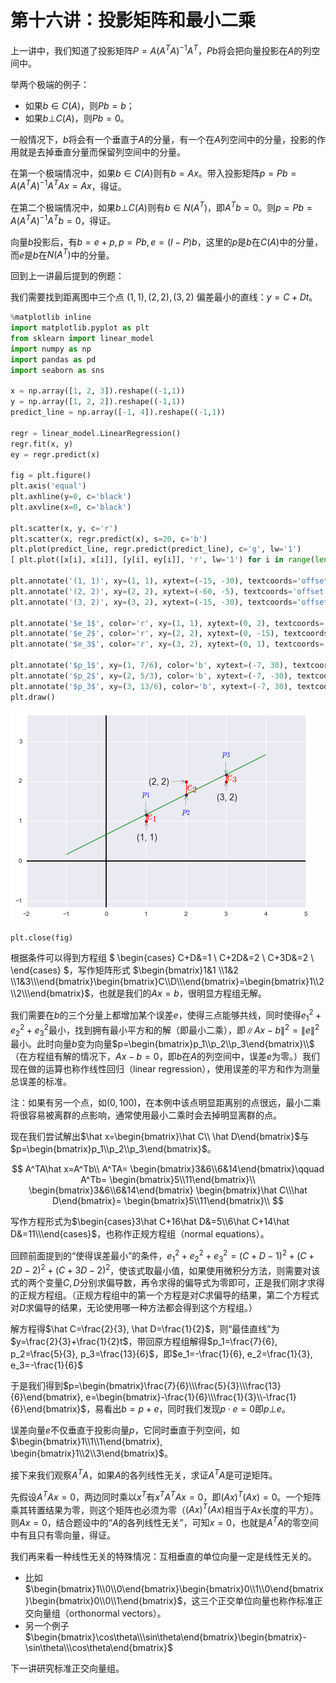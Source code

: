 
# 第十六讲：投影矩阵和最小二乘

上一讲中，我们知道了投影矩阵$P=A(A^TA)^{-1}A^T$，$Pb$将会把向量投影在$A$的列空间中。

举两个极端的例子： 
* 如果$b\in C(A)$，则$Pb=b$；
* 如果$b\bot C(A)$，则$Pb=0$。

一般情况下，$b$将会有一个垂直于$A$的分量，有一个在$A$列空间中的分量，投影的作用就是去掉垂直分量而保留列空间中的分量。

在第一个极端情况中，如果$b\in C(A)$则有$b=Ax$。带入投影矩阵$p=Pb=A(A^TA)^{-1}A^TAx=Ax$，得证。

在第二个极端情况中，如果$b\bot C(A)$则有$b\in N(A^T)$，即$A^Tb=0$。则$p=Pb=A(A^TA)^{-1}A^Tb=0$，得证。

向量$b$投影后，有$b=e+p, p=Pb, e=(I-P)b$，这里的$p$是$b$在$C(A)$中的分量，而$e$是$b$在$N(A^T)$中的分量。

回到上一讲最后提到的例题：

我们需要找到距离图中三个点 $(1, 1), (2, 2), (3, 2)$ 偏差最小的直线：$y=C+Dt$。


```python
%matplotlib inline
import matplotlib.pyplot as plt
from sklearn import linear_model
import numpy as np
import pandas as pd
import seaborn as sns

x = np.array([1, 2, 3]).reshape((-1,1))
y = np.array([1, 2, 2]).reshape((-1,1))
predict_line = np.array([-1, 4]).reshape((-1,1))

regr = linear_model.LinearRegression()
regr.fit(x, y)
ey = regr.predict(x)

fig = plt.figure()
plt.axis('equal')
plt.axhline(y=0, c='black')
plt.axvline(x=0, c='black')

plt.scatter(x, y, c='r')
plt.scatter(x, regr.predict(x), s=20, c='b')
plt.plot(predict_line, regr.predict(predict_line), c='g', lw='1')
[ plt.plot([x[i], x[i]], [y[i], ey[i]], 'r', lw='1') for i in range(len(x))]

plt.annotate('(1, 1)', xy=(1, 1), xytext=(-15, -30), textcoords='offset points', size=14, arrowprops=dict(arrowstyle="->"))
plt.annotate('(2, 2)', xy=(2, 2), xytext=(-60, -5), textcoords='offset points', size=14, arrowprops=dict(arrowstyle="->"))
plt.annotate('(3, 2)', xy=(3, 2), xytext=(-15, -30), textcoords='offset points', size=14, arrowprops=dict(arrowstyle="->"))

plt.annotate('$e_1$', color='r', xy=(1, 1), xytext=(0, 2), textcoords='offset points', size=20)
plt.annotate('$e_2$', color='r', xy=(2, 2), xytext=(0, -15), textcoords='offset points', size=20)
plt.annotate('$e_3$', color='r', xy=(3, 2), xytext=(0, 1), textcoords='offset points', size=20)

plt.annotate('$p_1$', xy=(1, 7/6), color='b', xytext=(-7, 30), textcoords='offset points', size=14, arrowprops=dict(arrowstyle="->"))
plt.annotate('$p_2$', xy=(2, 5/3), color='b', xytext=(-7, -30), textcoords='offset points', size=14, arrowprops=dict(arrowstyle="->"))
plt.annotate('$p_3$', xy=(3, 13/6), color='b', xytext=(-7, 30), textcoords='offset points', size=14, arrowprops=dict(arrowstyle="->"))
plt.draw()
```


![png](img/chapter16_1_0.png)



```python
plt.close(fig)
```

根据条件可以得到方程组 
$
\begin{cases}
C+D&=1 \\
C+2D&=2 \\
C+3D&=2 \\
\end{cases}
$，写作矩阵形式
$\begin{bmatrix}1&1 \\1&2 \\1&3\\\end{bmatrix}\begin{bmatrix}C\\D\\\end{bmatrix}=\begin{bmatrix}1\\2\\2\\\end{bmatrix}$，也就是我们的$Ax=b$，很明显方程组无解。

我们需要在$b$的三个分量上都增加某个误差$e$，使得三点能够共线，同时使得$e_1^2+e_2^2+e_3^2$最小，找到拥有最小平方和的解（即最小二乘），即$\left\|Ax-b\right\|^2=\left\|e\right\|^2$最小。此时向量$b$变为向量$p=\begin{bmatrix}p_1\\p_2\\p_3\end{bmatrix}\\$（在方程组有解的情况下，$Ax-b=0$，即$b$在$A$的列空间中，误差$e$为零。）我们现在做的运算也称作线性回归（linear regression），使用误差的平方和作为测量总误差的标准。

注：如果有另一个点，如$(0, 100)$，在本例中该点明显距离别的点很远，最小二乘将很容易被离群的点影响，通常使用最小二乘时会去掉明显离群的点。

现在我们尝试解出$\hat x=\begin{bmatrix}\hat C\\ \hat D\end{bmatrix}$与$p=\begin{bmatrix}p_1\\p_2\\p_3\end{bmatrix}$。

$$
A^TA\hat x=A^Tb\\
A^TA=
\begin{bmatrix}3&6\\6&14\end{bmatrix}\qquad
A^Tb=
\begin{bmatrix}5\\11\end{bmatrix}\\
\begin{bmatrix}3&6\\6&14\end{bmatrix}
\begin{bmatrix}\hat C\\\hat D\end{bmatrix}=
\begin{bmatrix}5\\11\end{bmatrix}\\
$$

写作方程形式为$\begin{cases}3\hat C+16\hat D&=5\\6\hat C+14\hat D&=11\\\end{cases}$，也称作正规方程组（normal equations）。

回顾前面提到的“使得误差最小”的条件，$e_1^2+e_2^2+e_3^2=(C+D-1)^2+(C+2D-2)^2+(C+3D-2)^2$，使该式取最小值，如果使用微积分方法，则需要对该式的两个变量$C, D$分别求偏导数，再令求得的偏导式为零即可，正是我们刚才求得的正规方程组。（正规方程组中的第一个方程是对$C$求偏导的结果，第二个方程式对$D$求偏导的结果，无论使用哪一种方法都会得到这个方程组。）

解方程得$\hat C=\frac{2}{3}, \hat D=\frac{1}{2}$，则“最佳直线”为$y=\frac{2}{3}+\frac{1}{2}t$，带回原方程组解得$p_1=\frac{7}{6}, p_2=\frac{5}{3}, p_3=\frac{13}{6}$，即$e_1=-\frac{1}{6}, e_2=\frac{1}{3}, e_3=-\frac{1}{6}$

于是我们得到$p=\begin{bmatrix}\frac{7}{6}\\\frac{5}{3}\\\frac{13}{6}\end{bmatrix}, e=\begin{bmatrix}-\frac{1}{6}\\\frac{1}{3}\\-\frac{1}{6}\end{bmatrix}$，易看出$b=p+e$，同时我们发现$p\cdot e=0$即$p\bot e$。

误差向量$e$不仅垂直于投影向量$p$，它同时垂直于列空间，如 $\begin{bmatrix}1\\1\\1\end{bmatrix}, \begin{bmatrix}1\\2\\3\end{bmatrix}$。

接下来我们观察$A^TA$，如果$A$的各列线性无关，求证$A^TA$是可逆矩阵。

先假设$A^TAx=0$，两边同时乘以$x^T$有$x^TA^TAx=0$，即$(Ax)^T(Ax)=0$。一个矩阵乘其转置结果为零，则这个矩阵也必须为零（$(Ax)^T(Ax)$相当于$Ax$长度的平方）。则$Ax=0$，结合题设中的“$A$的各列线性无关”，可知$x=0$，也就是$A^TA$的零空间中有且只有零向量，得证。

我们再来看一种线性无关的特殊情况：互相垂直的单位向量一定是线性无关的。

* 比如$\begin{bmatrix}1\\0\\0\end{bmatrix}\begin{bmatrix}0\\1\\0\end{bmatrix}\begin{bmatrix}0\\0\\1\end{bmatrix}$，这三个正交单位向量也称作标准正交向量组（orthonormal vectors）。
* 另一个例子$\begin{bmatrix}\cos\theta\\\sin\theta\end{bmatrix}\begin{bmatrix}-\sin\theta\\\cos\theta\end{bmatrix}$

下一讲研究标准正交向量组。
